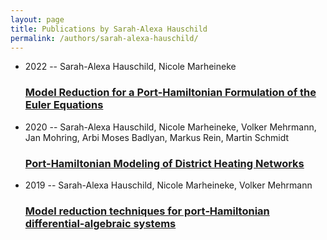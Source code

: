 ```yaml
---
layout: page
title: Publications by Sarah-Alexa Hauschild
permalink: /authors/sarah-alexa-hauschild/
---
```


<ul class="post-list">
<li><span class='post-meta'>2022 -- Sarah-Alexa Hauschild, Nicole Marheineke</span><h3><a class='post-link' href='../../model-reduction-for-a-port-hamiltonian-formulation-of-the-euler-equations'>Model Reduction for a Port-Hamiltonian Formulation of the Euler Equations</a></h3></li>
<li><span class='post-meta'>2020 -- Sarah-Alexa Hauschild, Nicole Marheineke, Volker Mehrmann, Jan Mohring, Arbi Moses Badlyan, Markus Rein, Martin Schmidt</span><h3><a class='post-link' href='../../port-hamiltonian-modeling-of-district-heating-networks'>Port-Hamiltonian Modeling of District Heating Networks</a></h3></li>
<li><span class='post-meta'>2019 -- Sarah-Alexa Hauschild, Nicole Marheineke, Volker Mehrmann</span><h3><a class='post-link' href='../../model-reduction-techniques-for-port-hamiltonian-differential-algebraic-systems'>Model reduction techniques for port‐Hamiltonian differential‐algebraic systems</a></h3></li>

</ul>
